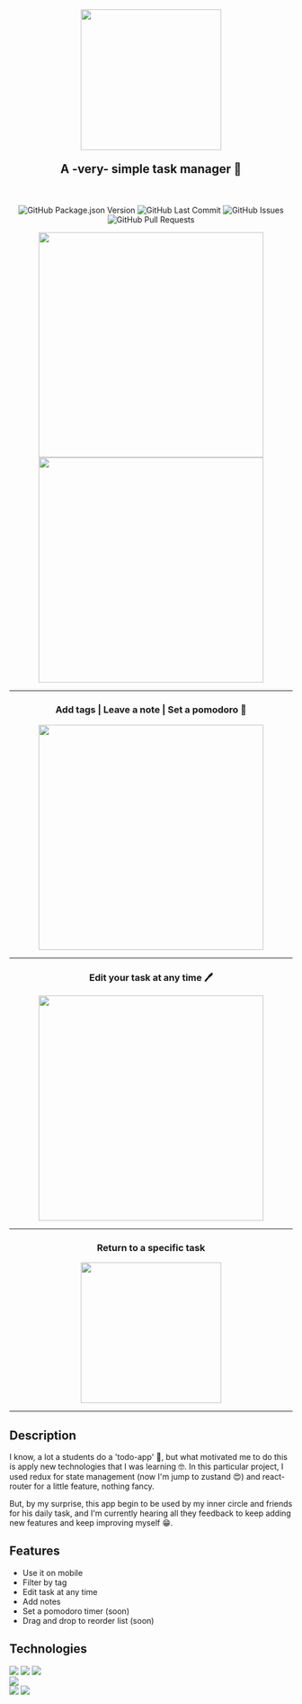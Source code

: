<h2 align="center">
  <a href="https://taskdone-vercel-app">
    <img width="250" src="https://i.postimg.cc/D0HjxCz8/Capture.png" />
  </a>
  <p align="center">A -very- simple task manager 📝</p>
</h2>

<br />

<p align="center">
  <img alt="GitHub Package.json Version" src="https://img.shields.io/github/package-json/v/Strocs/TaskDone" />
  <img alt="GitHub Last Commit" src="https://img.shields.io/github/last-commit/Strocs/TaskDone" />
  <img alt="GitHub Issues" src="https://img.shields.io/github/issues/Strocs/TaskDone" />
  <img alt="GitHub Pull Requests" src="https://img.shields.io/github/issues-pr/Strocs/TaskDone" />
</p>
<p align="center">
  <img width="400" src="https://i.postimg.cc/W1MW7wc1/Capture2.png" data-canonical-src="https://i.postimg.cc/W1MW7wc1/Capture2.png"/>
  <img width="400" src="https://i.postimg.cc/mgxpM6qn/Capture5.png.png" data-canonical-src="https://i.postimg.cc/mgxpM6qn/Capture5.png.png"/>
</p>

---

<h3 align="center">
    Add tags
  | Leave a note
  | Set a pomodoro 🍅
</h3>
<p align="center">
  <img width="400" src="https://i.postimg.cc/jjt83nRQ/Capture3.png" data-canonical-src="https://i.postimg.cc/jjt83nRQ/Capture3.png"/>
</p>

---

<h3 align="center">Edit your task at any time 🖊</h3>
<p align="center">
  <img width="400" src="https://i.postimg.cc/wTRb1dWJ/Capture4.png" data-canonical-src="https://i.postimg.cc/wTRb1dWJ/Capture4.png"/>
</p>

---

<h3 align="center">Return to a specific task</h3>
<p align="center">
  <img width="250" src="https://i.postimg.cc/HLcH6N3C/Capture6.png" data-canonical-src="https://i.postimg.cc/HLcH6N3C/Capture6.png"/>
</p>

---

## Description

I know, a lot a students do a 'todo-app' 🥱, but what motivated me to do this is apply new technologies that I was learning 🤓. In this particular project, I used redux for state management (now I'm jump to zustand 😍) and react-router for a little feature, nothing fancy.

But, by my surprise, this app begin to be used by my inner circle and friends for his daily task, and I'm currently hearing all they feedback to keep adding new features and keep improving myself 😁.

## Features

- Use it on mobile
- Filter by tag
- Edit task at any time
- Add notes
- Set a pomodoro timer (soon)
- Drag and drop to reorder list (soon)

## Technologies

<div>
  <img src="https://img.shields.io/badge/react-%2320232a.svg?style=for-the-badge&logo=react&logoColor=%2361DAFB" />
  <img src="https://img.shields.io/badge/React_Router-CA4245?style=for-the-badge&logo=react-router&logoColor=white" />
  <img src="https://img.shields.io/badge/redux-%23593d88.svg?style=for-the-badge&logo=redux&logoColor=white" />
</div>
<div>
  <img src="https://img.shields.io/badge/tailwindcss-%2338B2AC.svg?style=for-the-badge&logo=tailwind-css&logoColor=white" />
</div>
<div>
  <img src="https://img.shields.io/badge/vite-%23646CFF.svg?style=for-the-badge&logo=vite&logoColor=white" />
  <img src="https://img.shields.io/badge/NPM-%23000000.svg?style=for-the-badge&logo=npm&logoColor=white" />
</div>
